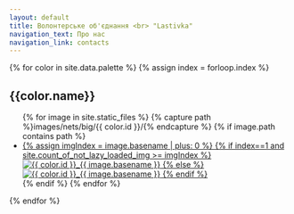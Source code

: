 ```yaml
---
layout: default
title: Bолонтерське об'єднання <br> "Lastivka"
navigation_text: Про нас
navigation_link: contacts
---
```

<div class="container">
  {% for color in site.data.palette %}
  {% assign index = forloop.index %}
    <h2>{{color.name}}</h2>
    <ul class="image-gallery">
      {% for image in site.static_files %}
        {% capture path %}images/nets/big/{{ color.id }}/{% endcapture %}
        {% if image.path contains path %}
          <li>
            <a href="{{ site.baseurl }}{{ image.path }}">
              {% assign imgIndex = image.basename | plus: 0 %}
              {% if index==1 and site.count_of_not_lazy_loaded_img >= imgIndex %}
                <img src="{{ site.baseurl }}{{ image.path | replace: 'big', 'small'}}" alt="{{ color.id }}_{{ image.basename }}"/>
              {% else %}
                <img loading="lazy" src="{{ site.baseurl }}{{ image.path | replace: 'big', 'small'}}" alt="{{ color.id }}_{{ image.basename }}"/>
              {% endif %}
            </a>
          </li>
        {% endif %}
      {% endfor %}
    </ul>
  {% endfor %}
</div>
